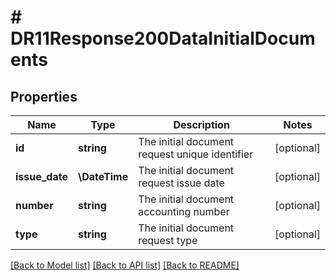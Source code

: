 # # DR11Response200DataInitialDocuments

## Properties

Name | Type | Description | Notes
------------ | ------------- | ------------- | -------------
**id** | **string** | The initial document request unique identifier | [optional]
**issue_date** | **\DateTime** | The initial document request issue date | [optional]
**number** | **string** | The initial document accounting number | [optional]
**type** | **string** | The initial document request type | [optional]

[[Back to Model list]](../../README.md#models) [[Back to API list]](../../README.md#endpoints) [[Back to README]](../../README.md)
